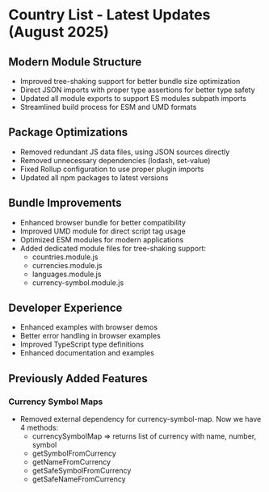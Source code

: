 # Country List - Latest Updates (August 2025)

## Modern Module Structure
* Improved tree-shaking support for better bundle size optimization
* Direct JSON imports with proper type assertions for better type safety
* Updated all module exports to support ES modules subpath imports
* Streamlined build process for ESM and UMD formats

## Package Optimizations
* Removed redundant JS data files, using JSON sources directly
* Removed unnecessary dependencies (lodash, set-value)
* Fixed Rollup configuration to use proper plugin imports
* Updated all npm packages to latest versions

## Bundle Improvements
* Enhanced browser bundle for better compatibility
* Improved UMD module for direct script tag usage
* Optimized ESM modules for modern applications
* Added dedicated module files for tree-shaking support:
  * countries.module.js
  * currencies.module.js
  * languages.module.js
  * currency-symbol.module.js

## Developer Experience
* Enhanced examples with browser demos
* Better error handling in browser examples
* Improved TypeScript type definitions
* Enhanced documentation and examples

## Previously Added Features
### Currency Symbol Maps
* Removed external dependency for currency-symbol-map. Now we have 4 methods:
  * currencySymbolMap => returns list of currency with name, number, symbol
  * getSymbolFromCurrency
  * getNameFromCurrency
  * getSafeSymbolFromCurrency
  * getSafeNameFromCurrency